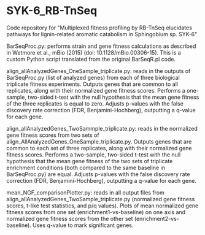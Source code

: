 # SYK-6_RB-TnSeq
Code repository for "Multiplexed fitness profiling by RB-TnSeq elucidates pathways for lignin-related aromatic catabolism in Sphingobium sp. SYK-6"

BarSeqProc.py: performs strain and gene fitness calculations as described in Wetmore et al., mBio (2015) (doi: 10.1128/mBio.00306-15). This is a custom Python script translated from the original BarSeqR.pl code.

align_allAnalyzedGenes_OneSample_triplicate.py: reads in the outputs of BarSeqProc.py (list of analyzed genes) from each of three biological triplicate fitness experiments. Outputs genes that are common to all replicates, along with their normalized gene fitness scores. Performs a one-sample, two-sided t-test with the null hypothesis that the mean gene fitness of the three replicates is equal to zero. Adjusts p-values with the false discovery rate correction (FDR, Benjamini-Hochberg), outputting a q-value for each gene.

align_allAnalyzedGenes_TwoSammple_triplicate.py: reads in the normalized gene fitness scores from two sets of align_AllAnalyzedGenes_OneSample_triplicate.py. Outputs genes that are common to each set of three replicates, along with their normalized gene fitness scores. Performs a two-sample, two-sided t-test with the null hypothesis that the mean gene fitness of the two sets of triplicate enrichment conditions (both compared to the same baseline in BarSeqProc.py) are equal. Adjusts p-values with the false discovery rate correction (FDR, Benjamini-Hochberg), outputting a q-value for each gene.

mean_NGF_comparisonPlotter.py: reads in all output files from align_allAnalyzedGenes_TwoSample_triplicate.py (normalized gene fitness scores, t-like test statistics, and p/q values). Plots of mean normalized gene fitness scores from one set (enrichment1-vs-baseline) on one axis and normalized gene fitness scores from the other set (enrichment2-vs-baseline). Uses q-value to mark significant genes.
